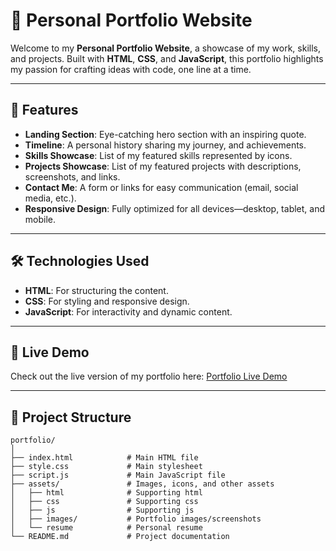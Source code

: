 # 🚀 Personal Portfolio Website

Welcome to my **Personal Portfolio Website**, a showcase of my work, skills, and projects. Built with **HTML**, **CSS**, and **JavaScript**, this portfolio highlights my passion for crafting ideas with code, one line at a time.

---

## 🌟 Features

- **Landing Section**: Eye-catching hero section with an inspiring quote.
- **Timeline**: A personal history sharing my journey, and achievements.
- **Skills Showcase**: List of my featured skills represented by icons.
- **Projects Showcase**: List of my featured projects with descriptions, screenshots, and links.
- **Contact Me**: A form or links for easy communication (email, social media, etc.).
- **Responsive Design**: Fully optimized for all devices—desktop, tablet, and mobile.

---

## 🛠️ Technologies Used

- **HTML**: For structuring the content.
- **CSS**: For styling and responsive design.
- **JavaScript**: For interactivity and dynamic content.

---

## 🎨 Live Demo

Check out the live version of my portfolio here: [Portfolio Live Demo](https://engr-calo-me.vercel.app/)  

---

## 📂 Project Structure

```plaintext
portfolio/
│
├── index.html            # Main HTML file
├── style.css             # Main stylesheet
├── script.js             # Main JavaScript file
├── assets/               # Images, icons, and other assets
│   ├── html              # Supporting html
│   ├── css               # Supporting css
│   ├── js                # Supporting js
│   ├── images/           # Portfolio images/screenshots
│   └── resume            # Personal resume
└── README.md             # Project documentation
